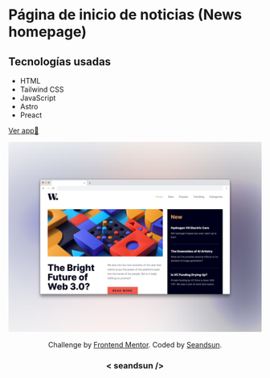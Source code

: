 # Página de inicio de noticias (News homepage)

## Tecnologías usadas

- HTML
- Tailwind CSS
- JavaScript
- Astro
- Preact

[Ver app🔗](https://seandsun.github.io/monorepo-zero-astro/01-news-homepage/)

![news homepage img demo](./src/assets/design/news-homepage-img.jpg)

<div align="center">
  Challenge by <a href="https://www.frontendmentor.io?ref=challenge" target="_blank">Frontend Mentor</a>. 
  Coded by <a href="https://github.com/seandsun">Seandsun</a>.
</div>

 <h3 align="center">< seandsun /></h3>